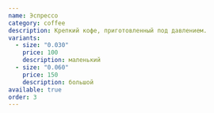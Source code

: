```yaml
---
name: Эспрессо
category: coffee
description: Крепкий кофе, приготовленный под давлением.
variants:
  - size: "0.030"
    price: 100
    description: маленький
  - size: "0.060"
    price: 150
    description: большой
available: true
order: 3
---
```

